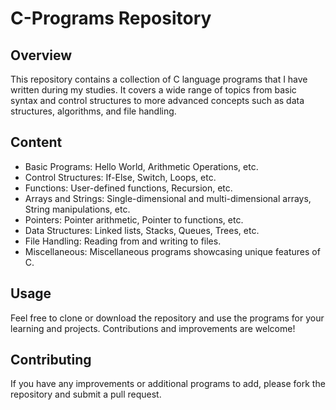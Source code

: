 # C-Programs Repository

## Overview
This repository contains a collection of C language programs that I have written during my studies. It covers a wide range of topics from basic syntax and control structures to more advanced concepts such as data structures, algorithms, and file handling.

## Content
- Basic Programs: Hello World, Arithmetic Operations, etc.
- Control Structures: If-Else, Switch, Loops, etc.
- Functions: User-defined functions, Recursion, etc.
- Arrays and Strings: Single-dimensional and multi-dimensional arrays, String manipulations, etc.
- Pointers: Pointer arithmetic, Pointer to functions, etc.
- Data Structures: Linked lists, Stacks, Queues, Trees, etc.
- File Handling: Reading from and writing to files.
- Miscellaneous: Miscellaneous programs showcasing unique features of C.

## Usage
Feel free to clone or download the repository and use the programs for your learning and projects. Contributions and improvements are welcome!

## Contributing
If you have any improvements or additional programs to add, please fork the repository and submit a pull request.
